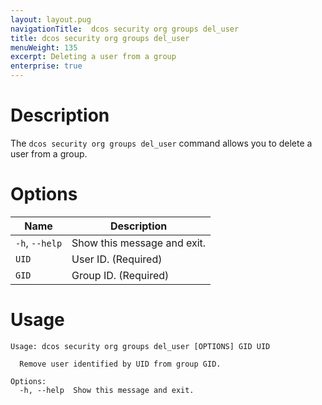 ```yaml
---
layout: layout.pug
navigationTitle:  dcos security org groups del_user
title: dcos security org groups del_user
menuWeight: 135
excerpt: Deleting a user from a group
enterprise: true
---
```

# Description

The `dcos security org groups del_user` command allows you to delete a user from a group.

# Options

| Name |  Description |
|---------|-------------|
|  `-h`, `--help` |  Show this message and exit.|
| `UID` | User ID. (Required)|
| `GID` | Group ID. (Required)|


# Usage

```
Usage: dcos security org groups del_user [OPTIONS] GID UID

  Remove user identified by UID from group GID.

Options:
  -h, --help  Show this message and exit.
```
